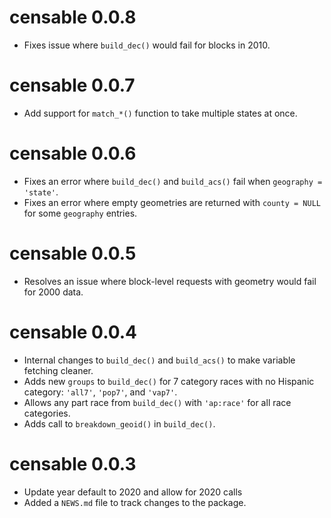 # censable 0.0.8

* Fixes issue where `build_dec()` would fail for blocks in 2010.

# censable 0.0.7

* Add support for `match_*()` function to take multiple states at once.

# censable 0.0.6

* Fixes an error where `build_dec()` and `build_acs()` fail when `geography = 'state'`.
* Fixes an error where empty geometries are returned with `county = NULL` for some `geography` entries.

# censable 0.0.5

* Resolves an issue where block-level requests with geometry would fail for 2000 data.


# censable 0.0.4

* Internal changes to `build_dec()` and `build_acs()` to make variable fetching cleaner.
* Adds new `groups` to `build_dec()` for 7 category races with no Hispanic category: `'all7'`, `'pop7'`, and `'vap7'`.
* Allows any part race from `build_dec()` with `'ap:race'` for all race categories.
* Adds call to `breakdown_geoid()` in `build_dec()`.

# censable 0.0.3

* Update year default to 2020 and allow for 2020 calls
* Added a `NEWS.md` file to track changes to the package.

